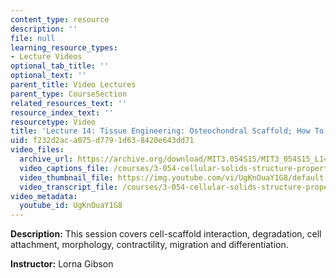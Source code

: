 ```yaml
---
content_type: resource
description: ''
file: null
learning_resource_types:
- Lecture Videos
optional_tab_title: ''
optional_text: ''
parent_title: Video Lectures
parent_type: CourseSection
related_resources_text: ''
resource_index_text: ''
resourcetype: Video
title: 'Lecture 14: Tissue Engineering: Osteochondral Scaffold; How To Write a Paper'
uid: f232d2ac-a075-d779-1d63-8420e643dd71
video_files:
  archive_url: https://archive.org/download/MIT3.054S15/MIT3_054S15_L14_300k.mp4
  video_captions_file: /courses/3-054-cellular-solids-structure-properties-and-applications-spring-2015/09f061f312a15741bcf2f61afbc493b3_UgKnOuaY1G8.vtt
  video_thumbnail_file: https://img.youtube.com/vi/UgKnOuaY1G8/default.jpg
  video_transcript_file: /courses/3-054-cellular-solids-structure-properties-and-applications-spring-2015/1955d65acb0fdfe6baa05569368d9fac_UgKnOuaY1G8.pdf
video_metadata:
  youtube_id: UgKnOuaY1G8
---
```


**Description:** This session covers cell-scaffold interaction, degradation, cell attachment, morphology, contractility, migration and differentiation.

**Instructor:** Lorna Gibson
